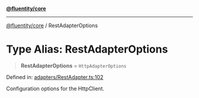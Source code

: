 [**@fluentity/core**](../README.md)

***

[@fluentity/core](../globals.md) / RestAdapterOptions

# Type Alias: RestAdapterOptions

> **RestAdapterOptions** = `HttpAdapterOptions`

Defined in: [adapters/RestAdapter.ts:102](https://github.com/cedricpierre/fluentity-core/blob/c66aa7b53f67991fe1e6a5b8d69453cb8e881a43/src/adapters/RestAdapter.ts#L102)

Configuration options for the HttpClient.
